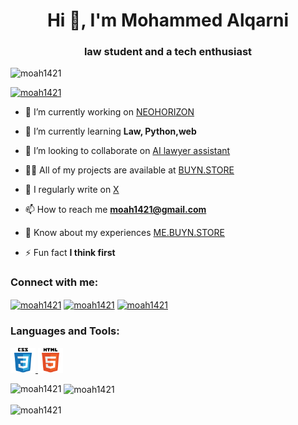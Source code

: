 <h1 align="center">Hi 👋, I'm Mohammed Alqarni</h1>
<h3 align="center">law student and a tech enthusiast</h3>

<p align="left"> <img src="https://komarev.com/ghpvc/?username=moah1421&label=Profile%20views&color=0e75b6&style=flat" alt="moah1421" /> </p>

<p align="left"> <a href="https://twitter.com/moah1421" target="blank"><img src="https://img.shields.io/twitter/follow/moah1421?logo=twitter&style=for-the-badge" alt="moah1421" /></a> </p>

- 🔭 I’m currently working on [NEOHORIZON](XXXX)

- 🌱 I’m currently learning **Law, Python,web**

- 👯 I’m looking to collaborate on [AI lawyer assistant](XXXX)

- 👨‍💻 All of my projects are available at [BUYN.STORE](BUYN.STORE)

- 📝 I regularly write on [X](X)

- 📫 How to reach me **moah1421@gmail.com**

- 📄 Know about my experiences [ME.BUYN.STORE](ME.BUYN.STORE)

- ⚡ Fun fact **I think first**

<h3 align="left">Connect with me:</h3>
<p align="left">
<a href="https://twitter.com/moah1421" target="blank"><img align="center" src="https://raw.githubusercontent.com/rahuldkjain/github-profile-readme-generator/master/src/images/icons/Social/twitter.svg" alt="moah1421" height="30" width="40" /></a>
<a href="https://instagram.com/moah1421" target="blank"><img align="center" src="https://raw.githubusercontent.com/rahuldkjain/github-profile-readme-generator/master/src/images/icons/Social/instagram.svg" alt="moah1421" height="30" width="40" /></a>
<a href="https://www.youtube.com/c/moah1421" target="blank"><img align="center" src="https://raw.githubusercontent.com/rahuldkjain/github-profile-readme-generator/master/src/images/icons/Social/youtube.svg" alt="moah1421" height="30" width="40" /></a>
</p>

<h3 align="left">Languages and Tools:</h3>
<p align="left"> <a href="https://www.w3schools.com/css/" target="_blank" rel="noreferrer"> <img src="https://raw.githubusercontent.com/devicons/devicon/master/icons/css3/css3-original-wordmark.svg" alt="css3" width="40" height="40"/> </a> <a href="https://www.w3.org/html/" target="_blank" rel="noreferrer"> <img src="https://raw.githubusercontent.com/devicons/devicon/master/icons/html5/html5-original-wordmark.svg" alt="html5" width="40" height="40"/> </a> </p>

<p><img align="left" src="https://github-readme-stats.vercel.app/api/top-langs?username=moah1421&show_icons=true&locale=en&layout=compact" alt="moah1421" /></p>

<p>&nbsp;<img align="center" src="https://github-readme-stats.vercel.app/api?username=moah1421&show_icons=true&locale=en" alt="moah1421" /></p>

<p><img align="center" src="https://github-readme-streak-stats.herokuapp.com/?user=moah1421&" alt="moah1421" /></p>
